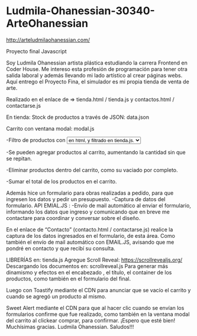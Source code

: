 # Ludmila-Ohanessian-30340-ArteOhanessian
http://arteludmilaohanessian.com/

Proyecto final Javascript 

Soy Ludmila Ohanessian artista plástica estudiando la carrera Frontend en Coder House. Me intereso 
esta profesión de programación para tener otra salida laboral y además llevando mi lado artístico al crear páginas webs. 
Aquí entrego el Proyecto Fina, el simulador es mi propia tienda de venta de arte.

Realizado en el enlace de => tienda.html / tienda.js y contactos.html / contactarse.js

En tienda: 
Stock de productos a través de JSON: data.json

Carrito con ventana modal: modal.js

-Filtro de productos con  <select> <option> en html, y filtrado en tienda.js.
 
-Se pueden agregar productos al carrito, aumentando la cantidad sin que se repitan.
 
-Eliminar productos dentro del carrito, como su vaciado por completo.
 
-Sumar el total de los productos en el carrito.
 

Además hice un formulario para obras realizadas a pedido, para que ingresen los datos y pedir un presupuesto.
-Captura de datos del formulario.
API EMIAL.JS :
-Envío de mail automático al enviar el formulario, informando los datos que ingreso y comunicando que
 en breve me contactare para coordinar y conversar sobre el diseño.

 
En el enlace de “Contacto” (contacto.html / contactarse.js)
realice la captura de los datos ingresados en el formulario, de esta área.
Como también el envío de mail automático con EMAIL.JS, avisando que me pondré en contacto y que recibí su consulta.
 

LIBRERÍAS en: tienda.js
Agregue Scroll Reveal: https://scrollrevealjs.org/
Descargando los documentos en: scrollreveal.js 
Para generar más dinamismo y efectos en el encabezado , el título, el container de los productos, como también en el formulario del final.
 

Luego con Toastify mediante el CDN para anunciar que se vacío el carrito y cuando se agregó un producto al mismo.

Sweet Alert mediante el CDN para que al hacer clic cuando se envían los formularios confirme que fue realizado, 
como también en la ventana modal del carrito al clickear comprar, para confirmar.
¡Espero que esté bien! Muchísimas gracias.
Ludmila Ohanessian.
Saludos!!!
